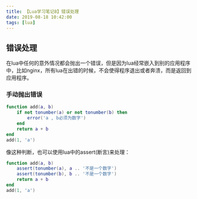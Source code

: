 ```yaml
---
title: 【Lua学习笔记8】错误处理
date: 2019-08-18 10:42:00
tags: [lua]
---
```


## 错误处理
在lua中任何的意外情况都会抛出一个错误，但是因为lua经常嵌入到别的应用程序中，比如nginx，所有lua在出错的时候，不会使得程序退出或者奔溃，而是返回到应用程序。

### 手动抛出错误
```Lua
function add(a, b)
    if not tonumber(a) or not tonumber(b) then
        error('a , b必须为数字')
    end
    return a + b
end
add(1, 'a')
```
<!-- more -->

像这种判断，也可以使用lua中的assert(断言)来处理：

```Lua
function add(a, b)
    assert(tonumber(a), a .. '不是一个数字')
    assert(tonumber(b), b .. '不是一个数字')
    return a + b
end
add(1, 'a')
```